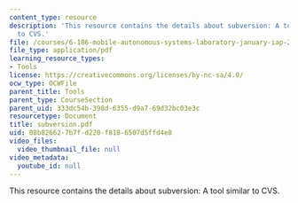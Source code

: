 ```yaml
---
content_type: resource
description: 'This resource contains the details about subversion: A tool similar
  to CVS.'
file: /courses/6-186-mobile-autonomous-systems-laboratory-january-iap-2005/08b826627b7fd220f8186507d5ffd4e8_subversion.pdf
file_type: application/pdf
learning_resource_types:
- Tools
license: https://creativecommons.org/licenses/by-nc-sa/4.0/
ocw_type: OCWFile
parent_title: Tools
parent_type: CourseSection
parent_uid: 333dc54b-398d-6355-d9a7-69d32bc03e3c
resourcetype: Document
title: subversion.pdf
uid: 08b82662-7b7f-d220-f818-6507d5ffd4e8
video_files:
  video_thumbnail_file: null
video_metadata:
  youtube_id: null
---
```

This resource contains the details about subversion: A tool similar to CVS.